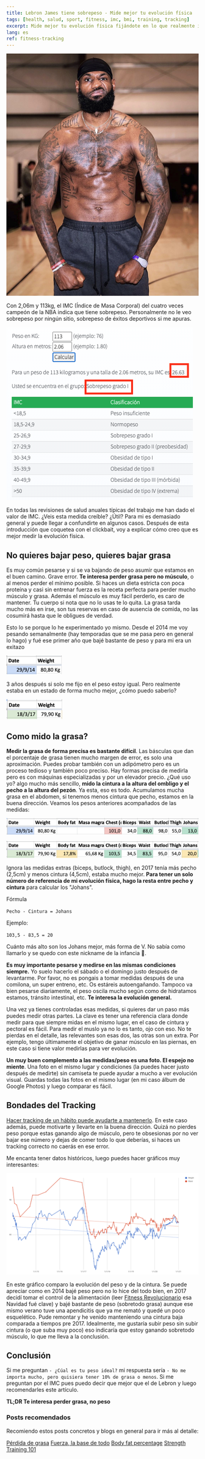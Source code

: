 ```yaml
---
title: Lebron James tiene sobrepeso - Mide mejor tu evolución física
tags: [health, salud, sport, fitness, imc, bmi, training, tracking]
excerpt: Mide mejor tu evolución física fijándote en lo que realmente importa.
lang: es
ref: fitness-tracking
---
```


![Lebron James mostrando músculo](../images/lebronjames.jpg)

Con 2,06m y 113kg, el IMC (Índice de Masa Corporal) del cuatro veces campeón de la NBA indica que tiene sobrepeso. Personalmente no le veo sobrepeso por ningún sitio, sobrepeso de éxitos deportivos si me apuras.

![IMC Lebron James](../images/IMCLebron.png)

En todas las revisiones de salud anuales típicas del trabajo me han dado el valor de IMC. ¿Veis esta medida creíble? ¿Útil? Para mi es demasiado general y puede llegar a confundirte en algunos casos. Después de esta introducción que coquetea con el clickbait, voy a explicar cómo creo que es mejor medir la evolución física.

## No quieres bajar peso, quieres bajar grasa

Es muy común pesarse y si se va bajando de peso asumir que estamos en el buen camino. Grave error. **Te interesa perder grasa pero no músculo**, o al menos perder el mínimo posible. Si haces un dieta estricta con poca proteína y casi sin entrenar fuerza es la receta perfecta para perder mucho músculo y grasa. Además el músculo es muy fácil perderlo, es caro de mantener. Tu cuerpo si nota que no lo usas te lo quita. La grasa tarda mucho más en irse, son tus reservas en caso de ausencia de comida, no las cosumirá hasta que le obligues de verdad.

Esto lo se porque lo he experimentado yo mismo. Desde el 2014 me voy pesando semanalmente (hay temporadas que se me pasa pero en general lo hago) y fué ese primer año que bajé bastante de peso y para mi era un exitazo

![80kg septiembre 2014](../images/201480kg.png)

3 años después si solo me fijo en el peso estoy igual. Pero realmente estaba en un estado de forma mucho mejor, ¿cómo puedo saberlo?

![80kg marzo 2017](../images/201780kg.png)

## Como mido la grasa?

**Medir la grasa de forma precisa es bastante difícil**. Las básculas que dan el porcentaje de grasa tienen mucho margen de error, es solo una aproximación. Puedes probar también con un adipómetro pero es un proceso tedioso y también poco preciso. Hay formas precisa de medirla pero es con máquinas especializadas y por un elevador precio. ¿Qué uso yo? algo mucho más sencillo, **mido la cintura a la altura del ombligo y el pecho a la altura del pezón**. Ya esta, eso es todo. Acumulamos mucha grasa en el abdomen, si tenemos menos cintura que pecho, estamos en la buena dirección. Veamos los pesos anteriores acompañados de las medidas:

![80kg septiembre 2014 con medidas](../images/201480kgCompleto.png)

![80kg marzo 2017 con medidas](../images/201780kgCompleto.png)

Ignora las medidas extras (biceps, butlock, thigh), en 2017 tenía más pecho (2,5cm) y menos cintura (4,5cm), estaba mucho mejor. **Para tener un solo número de referencia de mi evolución física, hago la resta entre pecho y cintura** para calcular los "Johans".

Fórmula

`Pecho - Cintura = Johans`

Ejemplo:

`103,5 - 83,5 = 20`

Cuánto más alto son los Johans mejor, más forma de V. No sabía como llamarlo y se quedo con este nickname de la infancia 🤣.

**Es muy importante pesarse y medirse en las mismas condiciones siempre.** Yo suelo hacerlo el sábado o el domingo justo después de levantarme. Por favor, no es pongais a tomar medidas después de una comilona, un super entreno, etc. Os estáreis autoengañando. Tampoco va bien pesarse diariamente, el peso oscila mucho según como de hidratamos estamos, tránsito intestinal, etc. **Te interesa la evolución general.**

Una vez ya tienes controladas esas medidas, si quieres dar un paso más puedes medir otras partes. La clave es tener una referencia clara donde medir para que siempre midas en el mismo lugar, en el caso de cintura y pectoral es fácil. Para medir el muslo ya no lo es tanto, ojo con eso. No te pierdas en el detalle, las relevantes son esas dos, las otras son un extra. Por ejemplo, tengo últimamente el objetivo de ganar músculo en las piernas, en este caso si tiene valor medirlas para ver evolución.

**Un muy buen complemento a las medidas/peso es una foto. El espejo no miente**. Una foto en el mismo lugar y condiciones (la puedes hacer justo después de medirte) sin camiseta te puede ayudar a mucho a ver evolución visual. Guardas todas las fotos en el mismo lugar (en mi caso álbum de Google Photos) y luego comparar es fácil.

## Bondades del Tracking

[Hacer tracking de un hábito puede ayudarte a mantenerlo](https://juan.pallares.me/atomic-habits-james-clear/). En este caso además, puede motivarte y llevarte en la buena dirección. Quizá no pierdes peso porque estas ganando algo de músculo, pero te obsesionas por no ver bajar ese número y dejas de comer todo lo que deberías, si haces un tracking correcto no caerás en ese error.

Me encanta tener datos históricos, luego puedes hacer gráficos muy interesantes:

![Grafico evolucion peso-cintura](../images/graficoPesoCintura.png)

En este gráfico comparo la evolución del peso y de la cintura. Se puede apreciar como en 2014 bajé peso pero no lo hice del todo bien, en 2017 decidí tomar el control de la alimentación (leer [Fitness Revolucionario](https://www.amazon.es/Fitness-revolucionario-Lecciones-ancestrales-Singulares/dp/8441540195/ref=sr_1_1?__mk_es_ES=%C3%85M%C3%85%C5%BD%C3%95%C3%91&crid=F387RQSNTRQP&dchild=1&keywords=fitness+revolucionario&qid=1610232623&sprefix=fitness+revo,aps,169&sr=8-1) esa Navidad fué clave) y bajé bastante de peso (sobretodo grasa) aunque ese mismo verano tuve una apendicitis que ya me remató y quedé un poco esquelético. Pude remontar y he venido manteniendo una cintura baja comparada a tiempos pre 2017. Idealmente, me gustaría subir peso sin subir cintura (o que suba muy poco) eso indicaría que estoy ganando sobretodo músculo, lo que me lleva a la conclusión.

## Conclusión

Si me preguntan `- ¿Cúal es tu peso ideal?` mi respuesta sería `- No me importa mucho, pero quisiera tener 10% de grasa o menos`.
Si me preguntan por el IMC pues puedo decir que mejor que el de Lebron y luego recomendarles este artículo.

**TL;DR Te interesa perder grasa, no peso**

### Posts recomendados

Recomiendo estos posts concretos y blogs en general para ir más al detalle:

[Pérdida de grasa](https://www.fitnessrevolucionario.com/perdida-de-grasa/)
[Fuerza, la base de todo](https://www.fitnessrevolucionario.com/2012/02/26/fuerza-la-base-de-todo/)
[Body fat percentage](https://www.nerdfitness.com/blog/body-fat-percentage/)
[Strength Training 101](https://www.nerdfitness.com/blog/strength-training-101/)
